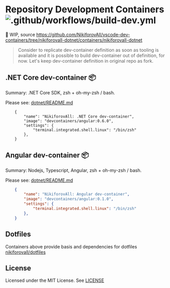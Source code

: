 # Repository Development Containers ![.github/workflows/build-dev.yml](https://github.com/NikiforovAll/dev-containers/workflows/.github/workflows/build-dev.yml/badge.svg?branch=master)

🚧 WIP, source <https://github.com/NikiforovAll/vscode-dev-containers/tree/nikiforovall-dotnet/containers/nikiforovall-dotnet>

> Consider to replicate dev-container definition as soon as tooling is available and it is possible to build dev-container out of definition, for now. Let's keep dev-container definition in original repo as fork.

## .NET Core dev-container 📦

Summary: .NET Core SDK, zsh + oh-my-zsh / bash.

Please see: [dotnet/README.md](./containers/dotnet/README.md)

```jsonc
    {
        "name": "NikiforovAll: .NET Core dev-container",
        "image": "devcontainers/angular:0.6.0",
        "settings": {
            "terminal.integrated.shell.linux": "/bin/zsh"
        },
    }
```

## Angular dev-container 📦

Summary: Nodejs, Typescript, Angular, zsh + oh-my-zsh / bash.

Please see: [dotnet/README.md](./containers/nikiforovall-angular/README.md)

```json
    {
        "name": "NikiforovAll: Angular dev-container",
        "image": "devcontainers/angular:0.1.0",
        "settings": {
            "terminal.integrated.shell.linux": "/bin/zsh"
        },
    }
```

## Dotfiles

Containers above provide basis and dependencies for dotfiles [nikiforovall/dotfiles](https://github.com/NikiforovAll/dotfiles.git)

## License

Licensed under the MIT License. See [LICENSE](./LICENSE)
